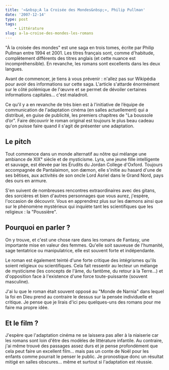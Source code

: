 ```yaml
---
title: '«&nbsp;A la Croisée des Mondes&nbsp;», Philip Pullman'
date: '2007-12-14'
type: post
tags:
    - Littérature
slug: a-la-croise-des-mondes-les-romans
---
```


"À la croisée des mondes" est une saga en trois tomes, écrite par Philip Pullman entre 1994 et 2001. Les titres français sont, comme d'habitude, complètement différents des titres anglais (et cette nuance est incompréhensible). En revanche, les romans sont excellents dans les deux langues.

<!-- more -->

Avant de commencer, je tiens à vous prévenir&nbsp;: n'allez pas sur Wikipédia pour avoir des informations sur cette saga. L'article s'attarde énormément sur le côté polémique de l'œuvre et se permet de dévoiler certaines informations capitales… c'est maladroit.

Ce qu'il y a en revanche de très bien est à l'initiative de l’équipe de communication de l'adaptation cinéma (en salles actuellement) qui a distribué, en guise de publicité, les premiers chapitres de "La boussole d’or". Faire découvrir le roman original est toujours le plus beau cadeau qu'on puisse faire quand il s'agit de présenter une adaptation.

## Le pitch

Tout commence dans un monde alternatif au nôtre qui mélange une ambiance de XIX° siècle et de mysticisme. Lyra, une jeune fille intelligente et sauvage, est élevée par les Érudits du Jordan College d'Oxford. Toujours accompagnée de Pantalaimon, son dæmon, elle s'initie au hasard d'une de ses bêtises, aux activités de son oncle Lord Asriel dans le Grand Nord, pays des ours en armure.

S'en suivent de nombreuses rencontres extraordinaires avec des gitans, des sorcières et bien d'autres personnages que vous aurez, j'espère, l'occasion de découvrir. Vous en apprendrez plus sur les dæmons ainsi que sur le phénomène mystérieux qui inquiète tant les scientifiques que les religieux&nbsp;: la "Poussière".

## Pourquoi en parler&nbsp;?

On y trouve, et c'est une chose rare dans les romans de Fantasy, une importante mise en valeur des femmes. Qu'elle soit sauveuse de l'humanité, sage tentatrice ou manipulatrice, elle est souvent forte et indépendante.

Le roman est également teinté d'une forte critique des intégrismes qu'ils soient religieux ou scientifiques. Cela fait ressentir au lecteur un mélange de mysticisme (les concepts de l'âme, du fantôme, du retour à la Terre…) et d'opposition face à l'existence d'une force toute-puissante (souvent masculine).

J'ai lu que le roman était souvent opposé au "Monde de Narnia" dans lequel la foi en Dieu prend au contraire le dessus sur la pensée individuelle et critique. Je pense que je lirais d'ici peu quelques-uns des romans pour me faire ma propre idée.

## Et le film&nbsp;?

J'espère que l'adaptation cinéma ne se laissera pas aller à la niaiserie car les romans sont loin d'être des modèles de littérature infantile. Au contraire, j'ai même trouvé des passages assez durs et je pense profondément que cela peut faire un excellent film… mais pas un conte de Noël pour les enfants comme pourrait le penser le public. Je pronostique donc un résultat mitigé en salles obscures… même et surtout si l'adaptation est réussie.

